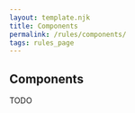 ```yaml
---
layout: template.njk
title: Components
permalink: /rules/components/
tags: rules_page
---
```

## Components
TODO